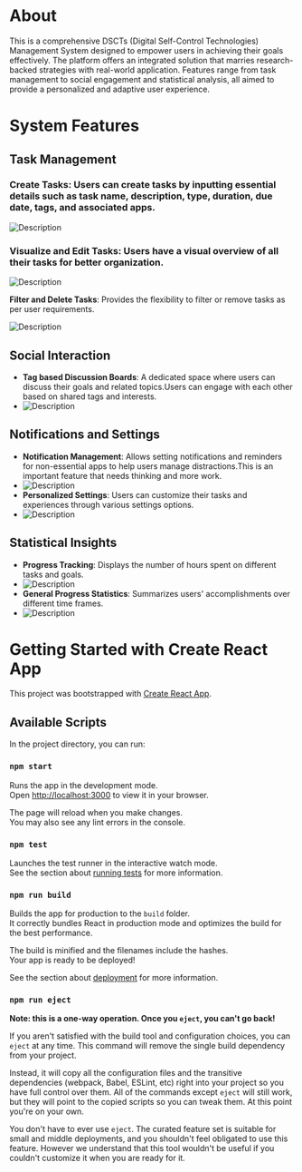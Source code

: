# About
This is a comprehensive DSCTs (Digital Self-Control Technologies) Management System designed to empower users in achieving their goals effectively. The platform offers an integrated solution that marries research-backed strategies with real-world application. Features range from task management to social engagement and statistical analysis, all aimed to provide a personalized and adaptive user experience.

# System Features

## Task Management
### Create Tasks: Users can create tasks by inputting essential details such as task name, description, type, duration, due date, tags, and associated apps.

 ![Description](./screenshots/TaskCreation.png)

### Visualize and Edit Tasks: Users have a visual overview of all their tasks for better organization.

![Description](./screenshots/Task.png)

**Filter and Delete Tasks**: Provides the flexibility to filter or remove tasks as per user requirements.

![Description](./screenshots/FilterTasks.png)


## Social Interaction
- **Tag based Discussion Boards**: A dedicated space where users can discuss their goals and related topics.Users can engage with each other based on shared tags and interests.
-  ![Description](./screenshots/Discussions.png)


## Notifications and Settings
- **Notification Management**: Allows setting notifications and reminders for non-essential apps to help users manage distractions.This is an important feature that needs thinking and more work.
-  ![Description](./screenshots/TaskCreation.png)
- **Personalized Settings**: Users can customize their tasks and experiences through various settings options.
-   ![Description](./screenshots/TimerSettings.png)
## Statistical Insights
- **Progress Tracking**: Displays the number of hours spent on different tasks and goals.
- ![Description](./screenshots/ProgressLog.png)
- **General Progress Statistics**: Summarizes users' accomplishments over different time frames.
-   ![Description](./screenshots/Statistics.png)

# Getting Started with Create React App

This project was bootstrapped with [Create React App](https://github.com/facebook/create-react-app).

## Available Scripts

In the project directory, you can run:

### `npm start`

Runs the app in the development mode.\
Open [http://localhost:3000](http://localhost:3000) to view it in your browser.

The page will reload when you make changes.\
You may also see any lint errors in the console.

### `npm test`

Launches the test runner in the interactive watch mode.\
See the section about [running tests](https://facebook.github.io/create-react-app/docs/running-tests) for more information.

### `npm run build`

Builds the app for production to the `build` folder.\
It correctly bundles React in production mode and optimizes the build for the best performance.

The build is minified and the filenames include the hashes.\
Your app is ready to be deployed!

See the section about [deployment](https://facebook.github.io/create-react-app/docs/deployment) for more information.

### `npm run eject`

**Note: this is a one-way operation. Once you `eject`, you can't go back!**

If you aren't satisfied with the build tool and configuration choices, you can `eject` at any time. This command will remove the single build dependency from your project.

Instead, it will copy all the configuration files and the transitive dependencies (webpack, Babel, ESLint, etc) right into your project so you have full control over them. All of the commands except `eject` will still work, but they will point to the copied scripts so you can tweak them. At this point you're on your own.

You don't have to ever use `eject`. The curated feature set is suitable for small and middle deployments, and you shouldn't feel obligated to use this feature. However we understand that this tool wouldn't be useful if you couldn't customize it when you are ready for it.


